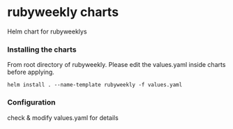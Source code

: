 # rubyweekly charts
Helm chart for rubyweeklys

### Installing the charts
From root directory of rubyweekly. Please edit the values.yaml inside charts before applying.
```
helm install . --name-template rubyweekly -f values.yaml
```

### Configuration
check & modify values.yaml for details
